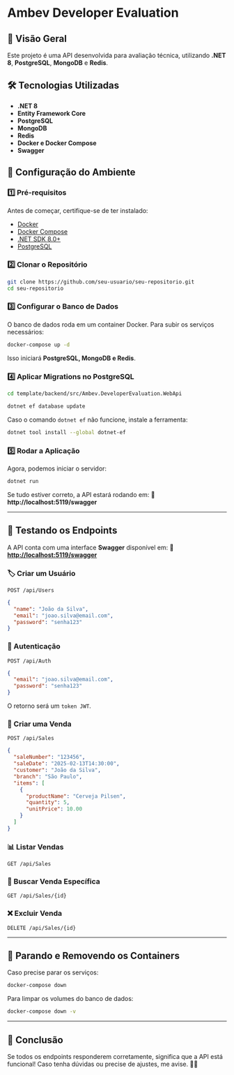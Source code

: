 # Ambev Developer Evaluation

## 📌 Visão Geral
Este projeto é uma API desenvolvida para avaliação técnica, utilizando **.NET 8**, **PostgreSQL**, **MongoDB** e **Redis**.

## 🛠️ Tecnologias Utilizadas
- **.NET 8**
- **Entity Framework Core**
- **PostgreSQL**
- **MongoDB**
- **Redis**
- **Docker e Docker Compose**
- **Swagger**

## 🚀 Configuração do Ambiente
### 1️⃣ **Pré-requisitos**
Antes de começar, certifique-se de ter instalado:
- [Docker](https://www.docker.com/get-started)
- [Docker Compose](https://docs.docker.com/compose/install/)
- [.NET SDK 8.0+](https://dotnet.microsoft.com/download/dotnet/8.0)
- [PostgreSQL](https://www.postgresql.org/download/)

### 2️⃣ **Clonar o Repositório**
```sh
git clone https://github.com/seu-usuario/seu-repositorio.git
cd seu-repositorio
```

### 3️⃣ **Configurar o Banco de Dados**
O banco de dados roda em um container Docker. Para subir os serviços necessários:
```sh
docker-compose up -d
```
Isso iniciará **PostgreSQL, MongoDB e Redis**.

### 4️⃣ **Aplicar Migrations no PostgreSQL**
```sh
cd template/backend/src/Ambev.DeveloperEvaluation.WebApi

dotnet ef database update
```
Caso o comando `dotnet ef` não funcione, instale a ferramenta:
```sh
dotnet tool install --global dotnet-ef
```

### 5️⃣ **Rodar a Aplicação**
Agora, podemos iniciar o servidor:
```sh
dotnet run
```
Se tudo estiver correto, a API estará rodando em:
🔗 **http://localhost:5119/swagger**

---

## 📢 Testando os Endpoints
A API conta com uma interface **Swagger** disponível em:
🔗 **[http://localhost:5119/swagger](http://localhost:5119/swagger)**

### 🏷️ Criar um Usuário
```
POST /api/Users
```
```json
{
  "name": "João da Silva",
  "email": "joao.silva@email.com",
  "password": "senha123"
}
```

### 🔑 Autenticação
```
POST /api/Auth
```
```json
{
  "email": "joao.silva@email.com",
  "password": "senha123"
}
```
O retorno será um `token JWT`.

### 🛒 Criar uma Venda
```
POST /api/Sales
```
```json
{
  "saleNumber": "123456",
  "saleDate": "2025-02-13T14:30:00",
  "customer": "João da Silva",
  "branch": "São Paulo",
  "items": [
    {
      "productName": "Cerveja Pilsen",
      "quantity": 5,
      "unitPrice": 10.00
    }
  ]
}
```

### 📊 Listar Vendas
```
GET /api/Sales
```

### 🔎 Buscar Venda Específica
```
GET /api/Sales/{id}
```

### ❌ Excluir Venda
```
DELETE /api/Sales/{id}
```

---

## 📌 **Parando e Removendo os Containers**
Caso precise parar os serviços:
```sh
docker-compose down
```
Para limpar os volumes do banco de dados:
```sh
docker-compose down -v
```

---

## 🎯 Conclusão
Se todos os endpoints responderem corretamente, significa que a API está funcional! Caso tenha dúvidas ou precise de ajustes, me avise. 🚀🔥
